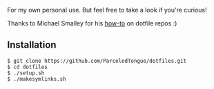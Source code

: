 For my own personal use. But feel free to take a look if you're curious!

Thanks to Michael Smalley for his [how-to][1] on dotfile repos :)

Installation
------------

``` console
$ git clone https://github.com/ParceledTongue/dotfiles.git
$ cd dotfiles
$ ./setup.sh
$ ./makesymlinks.sh
```

[1]: http://blog.smalleycreative.com/tutorials/using-git-and-github-to-manage-your-dotfiles/
